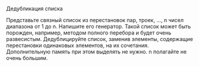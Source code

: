 Дедубликация списка

Представьте связный список из перестановок пар, троек, ..., n чисел диапазона от 1 до n. Напишите его генератор.
Такой список может быть порожден, например, методом полного перебора и будет очень развесистым.
Дедублицируйте список, заменив элементы, содержащие перестановки одинаковых элементов, на их сочетания. 
Дополнительную память при этом выделять не нужно. n полагайте не очень большим.
